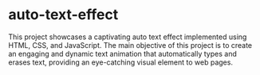 # auto-text-effect
This project showcases a captivating auto text effect implemented using HTML, CSS, and JavaScript. The main objective of this project is to create an engaging and dynamic text animation that automatically types and erases text, providing an eye-catching visual element to web pages.
